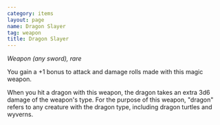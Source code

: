 ```yaml
---
category: items
layout: page
name: Dragon Slayer
tag: weapon
title: Dragon Slayer 
---
```

_Weapon (any sword), rare_ 

You gain a +1 bonus to attack and damage rolls made with this magic weapon.

When you hit a dragon with this weapon, the dragon takes an extra 3d6 damage of the weapon's type. For the purpose of this weapon, "dragon" refers to any creature with the dragon type, including dragon turtles and wyverns. 